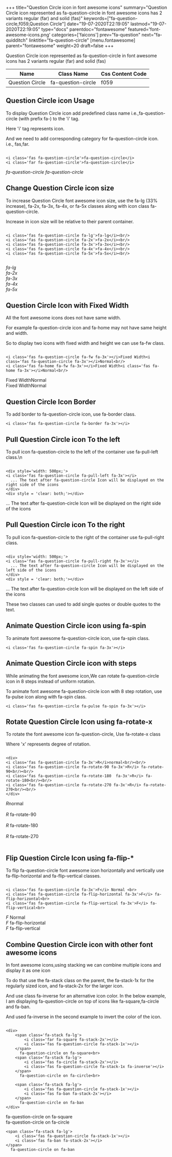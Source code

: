 +++
title="Question Circle icon in font awesome icons"
summary="Question Circle icon represented as fa-question-circle in font awesome icons has 2 variants regular (far) and solid (fas)"
keywords=["fa-question-circle,f059,Question Circle"]
date="19-07-2020T22:19:05"
lastmod="19-07-2020T22:19:05"
type="docs"
parentdoc="fontawesome"
featured='font-awesome-icons.png'
categories=['faicons']
prev="fa-question"
next="fa-quidditch"
linktitle="fa-question-circle"
[menu.fontawesome]
parent="fontawesome"
weight=20
draft=false
+++


Question Circle icon represented as fa-question-circle in font awesome icons has 2 variants regular (far) and solid (fas)

<div class='table-responsive'><table class='table'><thead><tr><th>Name</th><th>Class Name</th><th>Css Content Code</th></tr></thead><tbody><tr><td>Question Circle</td><td>fa-question-circle</td><td>f059</td></tr></tbody></table></div>



## Question Circle icon Usage

To display Question Circle icon add predefined class name i.e.,fa-question-circle (with prefix fa-) to the 'i' tag.

Here 'i' tag represents icon.

And we need to add corresponding category for fa-question-circle icon. i.e., fas,far.


```

<i class='fas fa-question-circle'>fa-question-circle</i>
<i class='far fa-question-circle'>fa-question-circle</i>
```

<i class='fas fa-question-circle'>fa-question-circle</i>
<i class='far fa-question-circle'>fa-question-circle</i>




## Change Question Circle icon size
To increase Question Circle font awesome icon size, use the fa-lg (33% increase), fa-2x, fa-3x, fa-4x, or fa-5x classes along with icon class fa-question-circle.

Increase in icon size will be relative to their parent container. 

```

<i class='fas fa-question-circle fa-lg'>fa-lg</i><br/>
<i class='fas fa-question-circle fa-2x'>fa-2x</i><br/>
<i class='fas fa-question-circle fa-3x'>fa-3x</i><br/>
<i class='fas fa-question-circle fa-4x'>fa-4x</i><br/>
<i class='fas fa-question-circle fa-5x'>fa-5x</i><br/>
            
```

<i class='fas fa-question-circle fa-lg'>fa-lg</i><br/>
<i class='fas fa-question-circle fa-2x'>fa-2x</i><br/>
<i class='fas fa-question-circle fa-3x'>fa-3x</i><br/>
<i class='fas fa-question-circle fa-4x'>fa-4x</i><br/>
<i class='fas fa-question-circle fa-5x'>fa-5x</i><br/>
            



## Question Circle Icon with Fixed Width 

All the font awesome icons does not have same width.

For example fa-question-circle icon and fa-home may not have same height and width.

So to display two icons with fixed width and height we can use fa-fw class.


```

<i class='fas fa-question-circle fa-fw fa-3x'></i>Fixed Width<i class='fas fa-question-circle fa-3x'></i>Normal<br/>
<i class='fas fa-home fa-fw fa-3x'></i>Fixed Width<i class='fas fa-home fa-3x'></i>Normal<br/>
```

<i class='fas fa-question-circle fa-fw fa-3x'></i>Fixed Width<i class='fas fa-question-circle fa-3x'></i>Normal<br/>
<i class='fas fa-home fa-fw fa-3x'></i>Fixed Width<i class='fas fa-home fa-3x'></i>Normal<br/>



## Question Circle Icon Border 

To add border to fa-question-circle icon, use fa-border class.


```
<i class='fas fa-question-circle fa-border fa-3x'></i>

```
<i class='fas fa-question-circle fa-border fa-3x'></i>





## Pull Question Circle icon To the left

To pull icon fa-question-circle to the left of the container use fa-pull-left class.\n

```

<div style='width: 500px;'>
<i class='fas fa-question-circle fa-pull-left fa-3x'></i>
  ... The text after fa-question-circle Icon will be displayed on the right side of the icons
</div>
<div style = 'clear: both;'></div>
```

<div style='width: 500px;'>
<i class='fas fa-question-circle fa-pull-left fa-3x'></i>
  ... The text after fa-question-circle Icon will be displayed on the right side of the icons
</div>
<div style = 'clear: both;'></div>




## Pull Question Circle icon To the right
To pull icon fa-question-circle to the right of the container use fa-pull-right class.

```

<div style='width: 500px;'>
<i class='fas fa-question-circle fa-pull-right fa-3x'></i>
  ... The text after fa-question-circle Icon will be displayed on the left side of the icons
</div>
<div style = 'clear: both;'></div>
```

<div style='width: 500px;'>
<i class='fas fa-question-circle fa-pull-right fa-3x'></i>
  ... The text after fa-question-circle Icon will be displayed on the left side of the icons
</div>
<div style = 'clear: both;'></div>

These two classes can used to add single quotes or double quotes to the text.


## Animate Question Circle icon using fa-spin
To animate font awesome fa-question-circle icon, use fa-spin class.

```
<i class='fas fa-question-circle fa-spin fa-3x'></i>
```
<i class='fas fa-question-circle fa-spin fa-3x'></i>




## Animate Question Circle icon with steps
While animating the font awesome icon,We can rotate fa-question-circle icon in 8 steps instead of uniform rotation.

To animate font awesome fa-question-circle icon with 8 step rotation, use fa-pulse icon along with fa-spin class.


```
<i class='fas fa-question-circle fa-pulse fa-spin fa-3x'></i>

```
<i class='fas fa-question-circle fa-pulse fa-spin fa-3x'></i>





## Rotate Question Circle Icon using fa-rotate-x
To rotate the font awesome icon fa-question-circle, Use fa-rotate-x class

Where 'x' represents degree of rotation.


```

<div>
<i class='fas fa-question-circle fa-3x'>R</i>normal<br/><br/>
<i class='fas fa-question-circle fa-rotate-90 fa-3x'>R</i> fa-rotate-90<br/><br/> 
<i class='fas fa-question-circle fa-rotate-180  fa-3x'>R</i> fa-rotate-180<br/><br/> 
<i class='fas fa-question-circle fa-rotate-270 fa-3x'>R</i> fa-rotate-270<br/><br/>
</div>
```

<div>
<i class='fas fa-question-circle fa-3x'>R</i>normal<br/><br/>
<i class='fas fa-question-circle fa-rotate-90 fa-3x'>R</i> fa-rotate-90<br/><br/> 
<i class='fas fa-question-circle fa-rotate-180  fa-3x'>R</i> fa-rotate-180<br/><br/> 
<i class='fas fa-question-circle fa-rotate-270 fa-3x'>R</i> fa-rotate-270<br/><br/>
</div>




## Flip Question Circle Icon using fa-flip-*
To flip fa-question-circle font awesome icon horizontally and vertically use fa-flip-horizontal and fa-flip-vertical classes. 

```

<i class='fas fa-question-circle fa-3x'>F</i> Normal <br>
<i class='fas fa-question-circle fa-flip-horizontal fa-3x'>F</i> fa-flip-horizontal<br>
<i class='fas fa-question-circle fa-flip-vertical fa-3x'>F</i> fa-flip-vertical<br>
```

<i class='fas fa-question-circle fa-3x'>F</i> Normal <br>
<i class='fas fa-question-circle fa-flip-horizontal fa-3x'>F</i> fa-flip-horizontal<br>
<i class='fas fa-question-circle fa-flip-vertical fa-3x'>F</i> fa-flip-vertical<br>




## Combine Question Circle icon with other font awesome icons
In font awesome icons,using stacking we can combine multiple icons and display it as one icon 

To do that use the fa-stack class on the parent, the fa-stack-1x for the regularly sized icon, and fa-stack-2x for the larger icon.

And use class fa-inverse for an alternative icon color. 
In the below example, I am displaying fa-question-circle on top of icons like fa-square,fa-circle and fa-ban.

And used fa-inverse in the second example to invert the color of the icon.

```

<div>
    <span class='fa-stack fa-lg'>
        <i class='far fa-square fa-stack-2x'></i>
        <i class='fas fa-question-circle fa-stack-1x'></i>
    </span>
      fa-question-circle on fa-square<br>
    <span class='fa-stack fa-lg'>
        <i class='fas fa-circle fa-stack-2x'></i>
        <i class='fas fa-question-circle fa-stack-1x fa-inverse'></i>
    </span>
      fa-question-circle on fa-circle<br>

    <span class='fa-stack fa-lg'>
        <i class='fas fa-question-circle fa-stack-1x'></i>
        <i class='fas fa-ban fa-stack-2x'></i>
    </span>
      fa-question-circle on fa-ban
</div>
```

<div>
    <span class='fa-stack fa-lg'>
        <i class='far fa-square fa-stack-2x'></i>
        <i class='fas fa-question-circle fa-stack-1x'></i>
    </span>
      fa-question-circle on fa-square<br>
    <span class='fa-stack fa-lg'>
        <i class='fas fa-circle fa-stack-2x'></i>
        <i class='fas fa-question-circle fa-stack-1x fa-inverse'></i>
    </span>
      fa-question-circle on fa-circle<br>

    <span class='fa-stack fa-lg'>
        <i class='fas fa-question-circle fa-stack-1x'></i>
        <i class='fas fa-ban fa-stack-2x'></i>
    </span>
      fa-question-circle on fa-ban
</div>






